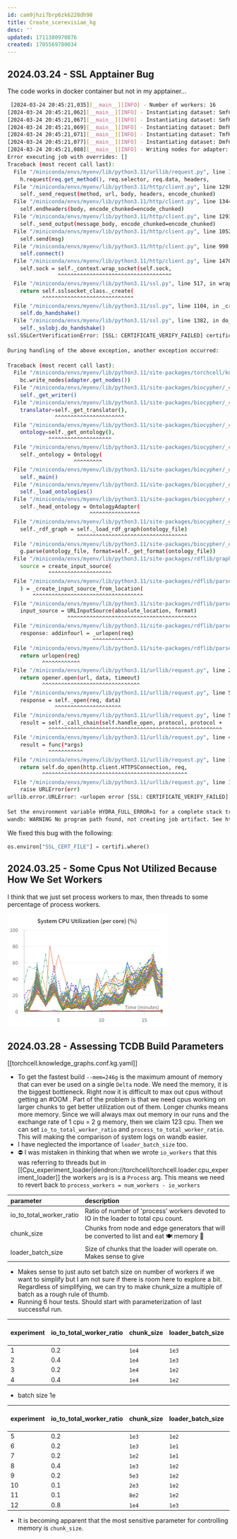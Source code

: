 ```yaml
---
id: cam9jhzi7brp6zk6228dh98
title: Create_scerevisiae_kg
desc: ''
updated: 1711380970876
created: 1705569780034
---
```


## 2024.03.24 - SSL Apptainer Bug

The code works in docker container but not in my apptainer...

```bash
 [2024-03-24 20:45:21,035][__main__][INFO] - Number of workers: 16
[2024-03-24 20:45:21,062][__main__][INFO] - Instantiating dataset: SmfCostanzo2016Dataset
[2024-03-24 20:45:21,067][__main__][INFO] - Instantiating dataset: SmfKuzmin2018Dataset
[2024-03-24 20:45:21,069][__main__][INFO] - Instantiating dataset: DmfKuzmin2018Dataset
[2024-03-24 20:45:21,071][__main__][INFO] - Instantiating dataset: TmfKuzmin2018Dataset
[2024-03-24 20:45:21,077][__main__][INFO] - Instantiating dataset: DmfCostanzo2016Dataset
[2024-03-24 20:45:21,088][__main__][INFO] - Writing nodes for adapter: SmfCostanzo2016Adapter
Error executing job with overrides: []
Traceback (most recent call last):
  File "/miniconda/envs/myenv/lib/python3.11/urllib/request.py", line 1348, in do_open
    h.request(req.get_method(), req.selector, req.data, headers,
  File "/miniconda/envs/myenv/lib/python3.11/http/client.py", line 1298, in request
    self._send_request(method, url, body, headers, encode_chunked)
  File "/miniconda/envs/myenv/lib/python3.11/http/client.py", line 1344, in _send_request
    self.endheaders(body, encode_chunked=encode_chunked)
  File "/miniconda/envs/myenv/lib/python3.11/http/client.py", line 1293, in endheaders
    self._send_output(message_body, encode_chunked=encode_chunked)
  File "/miniconda/envs/myenv/lib/python3.11/http/client.py", line 1052, in _send_output
    self.send(msg)
  File "/miniconda/envs/myenv/lib/python3.11/http/client.py", line 990, in send
    self.connect()
  File "/miniconda/envs/myenv/lib/python3.11/http/client.py", line 1470, in connect
    self.sock = self._context.wrap_socket(self.sock,
                ^^^^^^^^^^^^^^^^^^^^^^^^^^^^^^^^^^^^
  File "/miniconda/envs/myenv/lib/python3.11/ssl.py", line 517, in wrap_socket
    return self.sslsocket_class._create(
           ^^^^^^^^^^^^^^^^^^^^^^^^^^^^^
  File "/miniconda/envs/myenv/lib/python3.11/ssl.py", line 1104, in _create
    self.do_handshake()
  File "/miniconda/envs/myenv/lib/python3.11/ssl.py", line 1382, in do_handshake
    self._sslobj.do_handshake()
ssl.SSLCertVerificationError: [SSL: CERTIFICATE_VERIFY_FAILED] certificate verify failed: unable to get local issuer certificate (_ssl.c:1006)

During handling of the above exception, another exception occurred:

Traceback (most recent call last):
  File "/miniconda/envs/myenv/lib/python3.11/site-packages/torchcell/knowledge_graphs/create_scerevisiae_kg.py", line 179, in main
    bc.write_nodes(adapter.get_nodes())
  File "/miniconda/envs/myenv/lib/python3.11/site-packages/biocypher/_core.py", line 277, in write_nodes
    self._get_writer()
  File "/miniconda/envs/myenv/lib/python3.11/site-packages/biocypher/_core.py", line 234, in _get_writer
    translator=self._get_translator(),
               ^^^^^^^^^^^^^^^^^^^^^^
  File "/miniconda/envs/myenv/lib/python3.11/site-packages/biocypher/_core.py", line 214, in _get_translator
    ontology=self._get_ontology(),
             ^^^^^^^^^^^^^^^^^^^^
  File "/miniconda/envs/myenv/lib/python3.11/site-packages/biocypher/_core.py", line 199, in _get_ontology
    self._ontology = Ontology(
                     ^^^^^^^^^
  File "/miniconda/envs/myenv/lib/python3.11/site-packages/biocypher/_ontology.py", line 402, in __init__
    self._main()
  File "/miniconda/envs/myenv/lib/python3.11/site-packages/biocypher/_ontology.py", line 411, in _main
    self._load_ontologies()
  File "/miniconda/envs/myenv/lib/python3.11/site-packages/biocypher/_ontology.py", line 436, in _load_ontologies
    self._head_ontology = OntologyAdapter(
                          ^^^^^^^^^^^^^^^^
  File "/miniconda/envs/myenv/lib/python3.11/site-packages/biocypher/_ontology.py", line 97, in __init__
    self._rdf_graph = self._load_rdf_graph(ontology_file)
                      ^^^^^^^^^^^^^^^^^^^^^^^^^^^^^^^^^^^
  File "/miniconda/envs/myenv/lib/python3.11/site-packages/biocypher/_ontology.py", line 302, in _load_rdf_graph
    g.parse(ontology_file, format=self._get_format(ontology_file))
  File "/miniconda/envs/myenv/lib/python3.11/site-packages/rdflib/graph.py", line 1470, in parse
    source = create_input_source(
             ^^^^^^^^^^^^^^^^^^^^
  File "/miniconda/envs/myenv/lib/python3.11/site-packages/rdflib/parser.py", line 416, in create_input_source
    ) = _create_input_source_from_location(
        ^^^^^^^^^^^^^^^^^^^^^^^^^^^^^^^^^^^
  File "/miniconda/envs/myenv/lib/python3.11/site-packages/rdflib/parser.py", line 478, in _create_input_source_from_location
    input_source = URLInputSource(absolute_location, format)
                   ^^^^^^^^^^^^^^^^^^^^^^^^^^^^^^^^^^^^^^^^^
  File "/miniconda/envs/myenv/lib/python3.11/site-packages/rdflib/parser.py", line 285, in __init__
    response: addinfourl = _urlopen(req)
                           ^^^^^^^^^^^^^
  File "/miniconda/envs/myenv/lib/python3.11/site-packages/rdflib/parser.py", line 272, in _urlopen
    return urlopen(req)
           ^^^^^^^^^^^^
  File "/miniconda/envs/myenv/lib/python3.11/urllib/request.py", line 216, in urlopen
    return opener.open(url, data, timeout)
           ^^^^^^^^^^^^^^^^^^^^^^^^^^^^^^^
  File "/miniconda/envs/myenv/lib/python3.11/urllib/request.py", line 519, in open
    response = self._open(req, data)
               ^^^^^^^^^^^^^^^^^^^^^
  File "/miniconda/envs/myenv/lib/python3.11/urllib/request.py", line 536, in _open
    result = self._call_chain(self.handle_open, protocol, protocol +
             ^^^^^^^^^^^^^^^^^^^^^^^^^^^^^^^^^^^^^^^^^^^^^^^^^^^^^^^
  File "/miniconda/envs/myenv/lib/python3.11/urllib/request.py", line 496, in _call_chain
    result = func(*args)
             ^^^^^^^^^^^
  File "/miniconda/envs/myenv/lib/python3.11/urllib/request.py", line 1391, in https_open
    return self.do_open(http.client.HTTPSConnection, req,
           ^^^^^^^^^^^^^^^^^^^^^^^^^^^^^^^^^^^^^^^^^^^^^^
  File "/miniconda/envs/myenv/lib/python3.11/urllib/request.py", line 1351, in do_open
    raise URLError(err)
urllib.error.URLError: <urlopen error [SSL: CERTIFICATE_VERIFY_FAILED] certificate verify failed: unable to get local issuer certificate (_ssl.c:1006)>

Set the environment variable HYDRA_FULL_ERROR=1 for a complete stack trace.
wandb: WARNING No program path found, not creating job artifact. See https://docs.wandb.ai/guides/launch/create-job
```

We fixed this bug with the following:

```python
os.environ["SSL_CERT_FILE"] = certifi.where()
```

## 2024.03.25 - Some Cpus Not Utilized Because How We Set Workers

I think that we just set process workers to max, then threads to some percentage of process workers.

![](./assets/images/torchcell.knowledge_graphs.create_scerevisiae_kg.md.system-cpu-utilization-some-cpus-not-utilized.png)

## 2024.03.28 - Assessing TCDB Build Parameters

[[torchcell.knowledge_graphs.conf.kg.yaml]]

- To get the fastest build `--mem=246g` is the maximum amount of memory that can ever be used on a single `Delta` node. We need the memory, it is the biggest bottleneck. Right now it is difficult to max out cpus without getting an #OOM . Part of the problem is that we need cpus working on larger chunks to get better utilization out of them. Longer chunks means more memory. Since we will always max out memory in our runs and the exchange rate of 1 cpu = 2 g memory, then we claim 123 cpu. Then we can set `io_to_total_worker_ratio` and `process_to_total_worker_ratio`. This will making the comparison of system logs on wandb easier.
- I have neglected the importance of `loader_batch_size` too.
- ⛔️ I was mistaken in thinking that when we wrote `io_workers` that this was referring to threads but in [[Cpu_experiment_loader|dendron://torchcell/torchcell.loader.cpu_experiment_loader]] the workers `arg` is is a `Process` arg. This means we need to revert back to `process_workers = num_workers - io_workers`

| parameter                | description                                                                               |
|:-------------------------|:------------------------------------------------------------------------------------------|
| io_to_total_worker_ratio | Ratio of number of 'process' workers devoted to IO in the loader to total cpu count.      |
| chunk_size               | Chunks from node and edge generators that will be converted to list and eat 🍽️ memory 💾 |
| loader_batch_size        | Size of chunks that the loader will operate on. Makes sense to give                       |

- Makes sense to just auto set batch size on number of workers if we want to simplify but I am not sure if there is room here to explore a bit. Regardless of simplifying, we can try to make chunk_size a multiple of batch as a rough rule of thumb.
- Running 6 hour tests. Should start with parameterization of last successful run.

| experiment | io_to_total_worker_ratio | chunk_size | loader_batch_size | crashed bool | furthest event on `DmfCostanzo2016` | progress ratio |
|:-----------|:-------------------------|:-----------|:------------------|:-------------|:------------------------------------|:---------------|
| 1          | 0.2                      | `1e4`      | `1e3`             |              |                                     |                |
| 2          | 0.4                      | `1e4`      | `1e3`             |              |                                     |                |
| 3          | 0.2                      | `1e4`      | `1e2`             | True         |                                     |                |
| 4          | 0.4                      | `1e4`      | `1e2`             | True         |                                     |                |

- batch size 1e

| experiment | io_to_total_worker_ratio | chunk_size | loader_batch_size | crashed bool | furthest event on `DmfCostanzo2016` | progress ratio |
|:-----------|:-------------------------|:-----------|:------------------|:-------------|:------------------------------------|:---------------|
| 5          | 0.2                      | `1e3`      | `1e2`             |              |                                     |                |
| 6          | 0.2                      | `1e3`      | `1e1`             |              |                                     |                |
| 7          | 0.2                      | `1e2`      | `1e1`             |              |                                     |                |
| 8          | 0.4                      | `1e3`      | `1e2`             |              |                                     |                |
| 9          | 0.2                      | `5e3`      | `1e2`             |              |                                     |                |
| 10         | 0.1                      | `2e3`      | `1e2`             |              |                                     |                |
| 11         | 0.1                      | `8e2`      | `1e2`             |              |                                     |                |
| 12         | 0.8                      | `1e4`      | `1e3`             |              |                                     |                |

- It is becoming apparent that the most sensitive parameter for controlling memory is `chunk_size`.  
